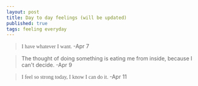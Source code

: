 ```yaml
---
layout: post
title: Day to day feelings (will be updated)
published: true
tags: feeling everyday
---
```



> <span style="font-family:Georgia;"> I have whatever I want. </span>  -Apr 7

> The thought of doing something is eating me from inside, because I can't decide. -Apr 9

> <span style="font-family:Times New Roman;">I feel so strong today, I know I can do it. </span> -Apr 11

